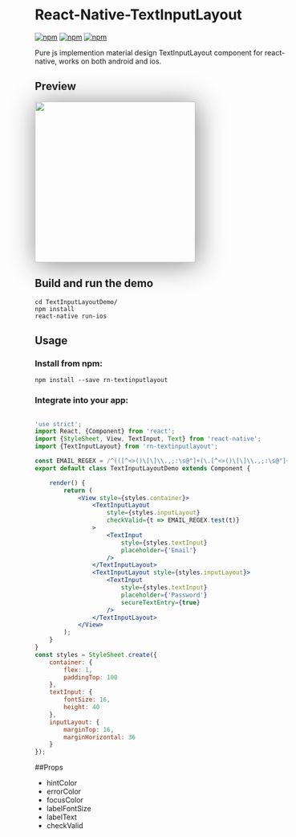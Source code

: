 # React-Native-TextInputLayout
[![npm](https://img.shields.io/npm/v/rn-textinputlayout.svg?style=plastic)](https://npmjs.org/package/rn-textinputlayout) [![npm](https://img.shields.io/npm/dm/rn-textinputlayout.svg?style=plastic)](https://npmjs.org/package/rn-textinputlayout) [![npm](https://img.shields.io/npm/dt/rn-textinputlayout.svg?style=plastic)](https://npmjs.org/package/rn-textinputlayout)

Pure js implemention material design TextInputLayout component for react-native, works on both android and ios.

## Preview

<img src="./art/demo.gif" width="320" style="box-shadow: 4px 4px 50px #888888;"/>

## Build and run the demo

```  
cd TextInputLayoutDemo/
npm install
react-native run-ios
```

## Usage

### Install from npm:
`npm install --save rn-textinputlayout`

### Integrate into your app:  

```jsx

'use strict';
import React, {Component} from 'react';
import {StyleSheet, View, TextInput, Text} from 'react-native';
import {TextInputLayout} from 'rn-textinputlayout';

const EMAIL_REGEX = /^(([^<>()\[\]\\.,;:\s@"]+(\.[^<>()\[\]\\.,;:\s@"]+)*)|(".+"))@((\[[0-9]{1,3}\.[0-9]{1,3}\.[0-9]{1,3}\.[0-9]{1,3}])|(([a-zA-Z\-0-9]+\.)+[a-zA-Z]{2,}))$/;
export default class TextInputLayoutDemo extends Component {

    render() {
        return (
            <View style={styles.container}>
                <TextInputLayout
                    style={styles.inputLayout}
                    checkValid={t => EMAIL_REGEX.test(t)}
                >
                    <TextInput
                        style={styles.textInput}
                        placeholder={'Email'}
                    />
                </TextInputLayout>
                <TextInputLayout style={styles.inputLayout}>
                    <TextInput
                        style={styles.textInput}
                        placeholder={'Password'}
                        secureTextEntry={true}
                    />
                </TextInputLayout>
            </View>
        );
    }
}
const styles = StyleSheet.create({
    container: {
        flex: 1,
        paddingTop: 100
    },
    textInput: {
        fontSize: 16,
        height: 40
    },
    inputLayout: {
        marginTop: 16,
        marginHorizontal: 36
    }
});
```

##Props
- hintColor
- errorColor
- focusColor
- labelFontSize
- labelText
- checkValid